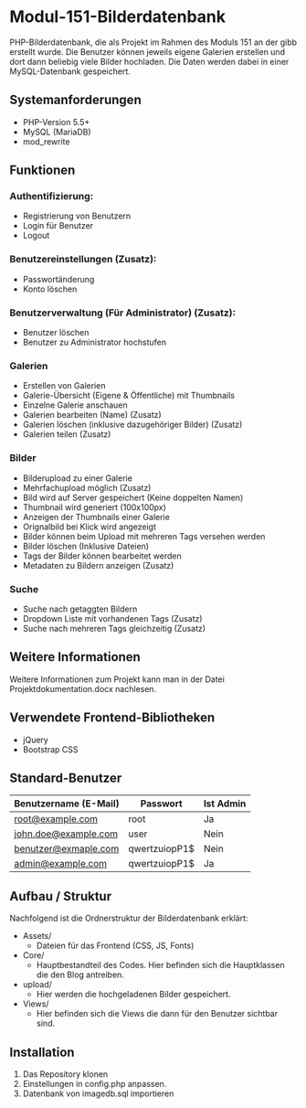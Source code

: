 # Modul-151-Bilderdatenbank
PHP-Bilderdatenbank, die als Projekt im Rahmen des Moduls 151 an der gibb erstellt wurde. Die Benutzer können jeweils eigene Galerien erstellen und dort dann beliebig viele Bilder hochladen. Die Daten werden dabei in einer MySQL-Datenbank gespeichert.

## Systemanforderungen
* PHP-Version 5.5+
* MySQL (MariaDB)
* mod_rewrite

## Funktionen
### Authentifizierung:
- Registrierung von Benutzern
- Login für Benutzer
- Logout

### Benutzereinstellungen (Zusatz):
- Passwortänderung
- Konto löschen

### Benutzerverwaltung (Für Administrator) (Zusatz):
- Benutzer löschen
- Benutzer zu Administrator hochstufen

### Galerien
- Erstellen von Galerien
- Galerie-Übersicht (Eigene & Öffentliche) mit Thumbnails
- Einzelne Galerie anschauen
- Galerien bearbeiten (Name) (Zusatz)
- Galerien löschen (inklusive dazugehöriger Bilder) (Zusatz)
- Galerien teilen (Zusatz)

### Bilder
- Bilderupload zu einer Galerie
- Mehrfachupload möglich (Zusatz)
- Bild wird auf Server gespeichert (Keine doppelten Namen)
- Thumbnail wird generiert (100x100px)
- Anzeigen der Thumbnails einer Galerie
- Orignalbild bei Klick wird angezeigt
- Bilder können beim Upload mit mehreren Tags versehen werden
- Bilder löschen (Inklusive Dateien)
- Tags der Bilder können bearbeitet werden
- Metadaten zu Bildern anzeigen (Zusatz)

### Suche
- Suche nach getaggten Bildern
- Dropdown Liste mit vorhandenen Tags (Zusatz)
- Suche nach mehreren Tags gleichzeitig (Zusatz)

## Weitere Informationen
Weitere Informationen zum Projekt kann man in der Datei
Projektdokumentation.docx nachlesen.

## Verwendete Frontend-Bibliotheken
* jQuery
* Bootstrap CSS

## Standard-Benutzer
Benutzername (E-Mail) |  Passwort      |  Ist Admin
----------------------|----------------| -----------
root@example.com      | root           | Ja
john.doe@example.com  | user           | Nein
benutzer@exmaple.com  | qwertzuiopP1$ | Nein
admin@example.com     | qwertzuiopP1$ | Ja

## Aufbau / Struktur
Nachfolgend ist die Ordnerstruktur der Bilderdatenbank erklärt:

* Assets/
  * Dateien für das Frontend (CSS, JS, Fonts)
* Core/
  * Hauptbestandteil des Codes. Hier befinden sich die Hauptklassen die den Blog antreiben.
* upload/
  * Hier werden die hochgeladenen Bilder gespeichert.
* Views/
  * Hier befinden sich die Views die dann für den Benutzer sichtbar sind.

## Installation
1. Das Repository klonen
2. Einstellungen in config.php anpassen.
3. Datenbank von imagedb.sql importieren
